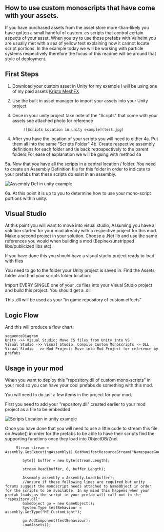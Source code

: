 

## How to use custom monoscripts that have come with your assets. 

If you have purchased assets from the asset store more-than-likely you have gotten a small handful of custom .cs scripts that control certain aspects of your asset. When you try to use those prefabs with Valheim you are usually met with a sea of yellow text explaining how it cannot locate script portions. In the example today we will be working with particle systems respectively therefore the focus of this readme will be around that style of deployment. 


## First Steps

 1. Download your custom asset in Unity for my example I will be using one of my paid assets [Kripto MeshFX](https://assetstore.unity.com/packages/vfx/particles/spells/mesh-effects-67803)
 2. Use the built in asset manager to import your assets into your Unity project 
 3. Once in your unity project take note of the "Scripts" that come with your assets see attached photo for reference 


			 ![Scripts Location in unity example](test.jpg)
			 
			 
4. After you have the location of your scripts you will need to either 
		4a. Put them all into the same "Scripts Folder"
		4b. Create respective assembly definitions for each folder and tie back retrospectively to the parent folders
	For ease of explanation we will be going with method 4a 

5a. Now that you have all the scripts in a central location / folder. You need to create an Assembly Definition file for this folder in order to indicate to your prefabs that these scripts do exist in  an assembly. 


 ![Assembly Def in unity example](test.jpg)
 
 
6a. At this point it is up to you to determine how to use your mono-script portions within unity. 



## Visual Studio

At this point you will want to move into visual studio, Assuming you have a solution started for your mod already with a respective project for this mod. Make a second project in your solution. Choose a .Net lib and use the same references you would when building a mod (Bepinex/unstripped libs/publicized libs etc).

If you have done this you should have a visual studio project ready to load with files

You need to go to the folder your Unity project is saved in. Find the Assets folder and find your scripts folder location. 

Import EVERY SINGLE one of your .cs files into your Visual Studio project and build this project. You should get a .dll 

This .dll will be used as your "in game repository of custom effects" 

## Logic Flow


And this will produce a flow chart:
```mermaid
sequenceDiagram
Unity ->> Visual Studio: Move CS files from Unity into VS
Visual Studio ->> Visual Studio: Compile Custom Monoscripts -> DLL
Visual Studio -->> Mod Project: Move into Mod Project for reference by prefabs
```


## Usage in your mod

When you want to deploy this "repository.dll of custom mono-scripts" in your mod so you can have your cool prefabs do something with this mod. 

You will need to do just a few items in the project for your mod. 

First you need to add your "repository.dll" created earlier to your mod project as a file to be embedded


![Scripts Location in unity example](test.jpg)


Once you have done that you will need to use a little code to stream this file on Awake() in order for the prefabs to be able to have their scripts find the supporting functions once they load into ObjectDB/Znet

	     Stream stream = Assembly.GetExecutingAssembly().GetManifestResourceStream("NamespaceGoesHere.repository.dll");

            byte[] buffer = new byte[stream.Length];

            stream.Read(buffer, 0, buffer.Length);

            Assembly assembly = Assembly.Load(buffer);
			//unsure if these following lines are required but unity forums suggest the monoscript needs attached to GameObject in order for the scripts to be available. In my mind this happens when your prefab loads as the script in your prefab will call out to the "repository.dll"
            GameObject go = new GameObject();
            System.Type testBehaviour = assembly.GetType("ME_CustomLight");
         
            go.AddComponent(testBehaviour);
            LoadAssets();

